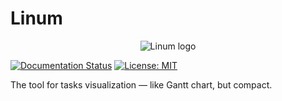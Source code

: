 # Linum

<p align="center">
    <img src="https://i.postimg.cc/rFWHwqwq/Artboard-1-0-5x.png" alt="Linum logo">
</p>

[![Documentation Status](https://readthedocs.com/projects/chaberch-linum/badge/?version=latest&token=78b2cc17787db8f14e1038a6d8b054e9e6aaff80ea6706ac3990a9619969ee8c)](https://chaberch-linum.readthedocs-hosted.com/en/latest/?badge=latest)
[![License: MIT](https://img.shields.io/badge/License-MIT-yellow.svg)](https://opensource.org/licenses/MIT)

The tool for tasks visualization — like Gantt chart, but compact.
